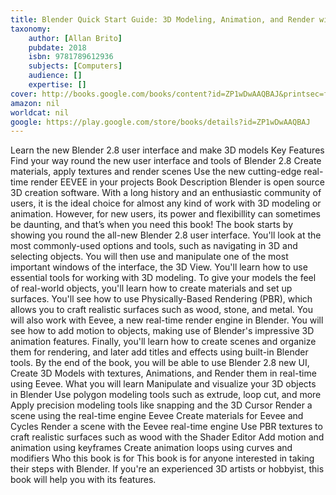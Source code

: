 ```yaml
---
title: Blender Quick Start Guide: 3D Modeling, Animation, and Render with Eevee in Blender 2.8
taxonomy:
	author: [Allan Brito]
	pubdate: 2018
	isbn: 9781789612936
	subjects: [Computers]
	audience: []
	expertise: []
cover: http://books.google.com/books/content?id=ZP1wDwAAQBAJ&printsec=frontcover&img=1&zoom=1&edge=curl&source=gbs_api
amazon: nil
worldcat: nil
google: https://play.google.com/store/books/details?id=ZP1wDwAAQBAJ
---
```

Learn the new Blender 2.8 user interface and make 3D models Key Features Find your way round the new user interface and tools of Blender 2.8 Create materials, apply textures and render scenes Use the new cutting-edge real-time render EEVEE in your projects Book Description Blender is open source 3D creation software. With a long history and an enthusiastic community of users, it is the ideal choice for almost any kind of work with 3D modeling or animation. However, for new users, its power and flexibillity can sometimes be daunting, and that’s when you need this book! The book starts by showing you round the all-new Blender 2.8 user interface. You'll look at the most commonly-used options and tools, such as navigating in 3D and selecting objects. You will then use and manipulate one of the most important windows of the interface, the 3D View. You'll learn how to use essential tools for working with 3D modeling. To give your models the feel of real-world objects, you'll learn how to create materials and set up surfaces. You'll see how to use Physically-Based Rendering (PBR), which allows you to craft realistic surfaces such as wood, stone, and metal. You will also work with Eevee, a new real-time render engine in Blender. You will see how to add motion to objects, making use of Blender's impressive 3D animation features. Finally, you'll learn how to create scenes and organize them for rendering, and later add titles and effects using built-in Blender tools. By the end of the book, you will be able to use Blender 2.8 new UI, Create 3D Models with textures, Animations, and Render them in real-time using Eevee. What you will learn Manipulate and visualize your 3D objects in Blender Use polygon modeling tools such as extrude, loop cut, and more Apply precision modeling tools like snapping and the 3D Cursor Render a scene using the real-time engine Eevee Create materials for Eevee and Cycles Render a scene with the Eevee real-time engine Use PBR textures to craft realistic surfaces such as wood with the Shader Editor Add motion and animation using keyframes Create animation loops using curves and modifiers Who this book is for This book is for anyone interested in taking their steps with Blender. If you're an experienced 3D artists or hobbyist, this book will help you with its features.